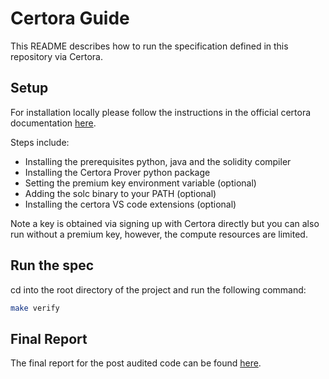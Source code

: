 # Certora Guide

This README describes how to run the specification defined in this repository via Certora.

## Setup

For installation locally please follow the instructions in the official certora documentation [here](https://docs.certora.com/en/latest/docs/user-guide/getting-started/install.html).

Steps include:
- Installing the prerequisites python, java and the solidity compiler
- Installing the Certora Prover python package
- Setting the premium key environment variable (optional)
- Adding the solc binary to your PATH (optional)
- Installing the certora VS code extensions (optional)

Note a key is obtained via signing up with Certora directly but you can also run without a premium key, however, the compute resources are limited.

## Run the spec

cd into the root directory of the project and run the following command:

```sh
make verify
```

## Final Report

The final report for the post audited code can be found [here](https://prover.certora.com/output/9724/485613c8ff4e48af94d4b995a07d1684?anonymousKey=609b8235ddffb93f8f82f59d16cbf3e177530fa9).
